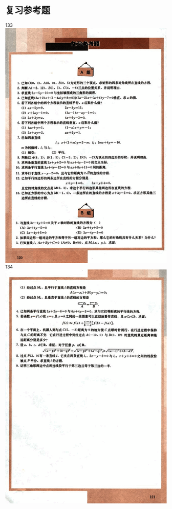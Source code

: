 # 复习参考题

133
![133](../../book/人教版高中数学A版必修2/人教版高中数学A版必修2_133.png)
134
![134](../../book/人教版高中数学A版必修2/人教版高中数学A版必修2_134.png)